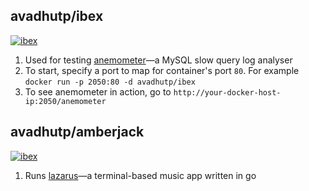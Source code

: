 ## avadhutp/ibex
[![ibex](http://dockeri.co/image/avadhutp/ibex)](https://hub.docker.com/r/avadhutp/ibex/)

1. Used for testing [anemometer](https://github.com/box/Anemometer)—a MySQL slow query log analyser
2. To start, specify a port to map for container's port `80`. For example `docker run -p 2050:80 -d avadhutp/ibex`
3. To see anemometer in action, go to `http://your-docker-host-ip:2050/anemometer`

## avadhutp/amberjack
[![ibex](http://dockeri.co/image/avadhutp/amberjack)](https://hub.docker.com/r/avadhutp/amberjack/)

1. Runs [lazarus](https://github.com/avadhutp/lazarus)—a terminal-based music app written in go 